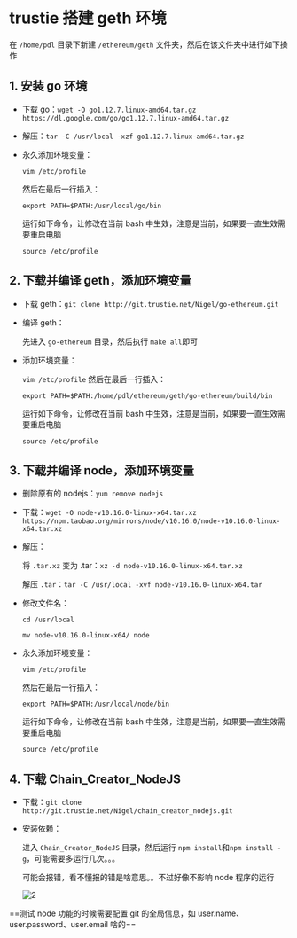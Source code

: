 # trustie 搭建 geth 环境

在 `/home/pdl` 目录下新建 `/ethereum/geth` 文件夹，然后在该文件夹中进行如下操作

## 1. 安装 go 环境

- 下载 go：`wget -O go1.12.7.linux-amd64.tar.gz  https://dl.google.com/go/go1.12.7.linux-amd64.tar.gz`

- 解压：`tar -C /usr/local -xzf go1.12.7.linux-amd64.tar.gz`

- 永久添加环境变量：

    `vim /etc/profile`

    然后在最后一行插入：

    `export PATH=$PATH:/usr/local/go/bin`

    运行如下命令，让修改在当前 bash 中生效，注意是当前，如果要一直生效需要重启电脑

    `source /etc/profile`

## 2. 下载并编译 geth，添加环境变量

- 下载 geth：`git clone http://git.trustie.net/Nigel/go-ethereum.git`

- 编译 geth：

    先进入 `go-ethereum` 目录，然后执行 `make all`即可

- 添加环境变量：

    `vim /etc/profile`
    然后在最后一行插入：

    `export PATH=$PATH:/home/pdl/ethereum/geth/go-ethereum/build/bin`

    运行如下命令，让修改在当前 bash 中生效，注意是当前，如果要一直生效需要重启电脑

    `source /etc/profile`

## 3. 下载并编译 node，添加环境变量

- 删除原有的 nodejs：`yum remove nodejs`

- 下载：`wget -O node-v10.16.0-linux-x64.tar.xz  https://npm.taobao.org/mirrors/node/v10.16.0/node-v10.16.0-linux-x64.tar.xz`

- 解压：

    将 `.tar.xz` 变为 .tar：`xz -d node-v10.16.0-linux-x64.tar.xz`

    解压 `.tar`：`tar -C /usr/local -xvf node-v10.16.0-linux-x64.tar`

- 修改文件名：

    `cd /usr/local`

    `mv node-v10.16.0-linux-x64/ node`

- 永久添加环境变量：

    `vim /etc/profile`

    然后在最后一行插入：

    `export PATH=$PATH:/usr/local/node/bin`

    运行如下命令，让修改在当前 bash 中生效，注意是当前，如果要一直生效需要重启电脑

    `source /etc/profile`

## 4. 下载 Chain_Creator_NodeJS

- 下载：`git clone http://git.trustie.net/Nigel/chain_creator_nodejs.git`

- 安装依赖：

    进入 `Chain_Creator_NodeJS` 目录，然后运行 `npm install`和`npm install -g`，可能需要多运行几次。。。

    可能会报错，看不懂报的错是啥意思。。不过好像不影响 node 程序的运行

    ![2](http://ww1.sinaimg.cn/large/006alGmrgy1g4z4yuqgaej31630rd183.jpg)

==测试 node 功能的时候需要配置 git 的全局信息，如 user.name、user.password、user.email 啥的==
